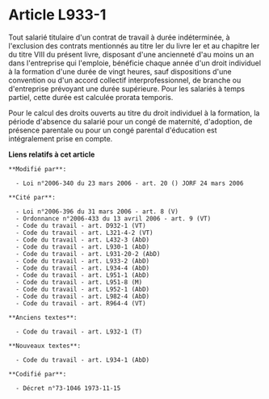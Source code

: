 # Article L933-1

Tout salarié titulaire d'un contrat de travail à durée indéterminée, à l'exclusion des contrats mentionnés au titre Ier du
livre Ier et au chapitre Ier du titre VIII du présent livre, disposant d'une ancienneté d'au moins un an dans l'entreprise
qui l'emploie, bénéficie chaque année d'un droit individuel à la formation d'une durée de vingt heures, sauf dispositions
d'une convention ou d'un accord collectif interprofessionnel, de branche ou d'entreprise prévoyant une durée supérieure. Pour
les salariés à temps partiel, cette durée est calculée prorata temporis.

Pour le calcul des droits ouverts au titre du droit individuel à la formation, la période d'absence du salarié pour un congé
de maternité, d'adoption, de présence parentale ou pour un congé parental d'éducation est intégralement prise en compte.

**Liens relatifs à cet article**

	**Modifié par**:

	  - Loi n°2006-340 du 23 mars 2006 - art. 20 () JORF 24 mars 2006

	**Cité par**:

	  - Loi n°2006-396 du 31 mars 2006 - art. 8 (V)
	  - Ordonnance n°2006-433 du 13 avril 2006 - art. 9 (VT)
	  - Code du travail - art. D932-1 (VT)
	  - Code du travail - art. L321-4-2 (VT)
	  - Code du travail - art. L432-3 (AbD)
	  - Code du travail - art. L930-1 (AbD)
	  - Code du travail - art. L931-20-2 (AbD)
	  - Code du travail - art. L933-2 (AbD)
	  - Code du travail - art. L934-4 (AbD)
	  - Code du travail - art. L951-1 (AbD)
	  - Code du travail - art. L951-8 (M)
	  - Code du travail - art. L952-1 (AbD)
	  - Code du travail - art. L982-4 (AbD)
	  - Code du travail - art. R964-4 (VT)

	**Anciens textes**:

	  - Code du travail - art. L932-1 (T)

	**Nouveaux textes**:

	  - Code du travail - art. L934-1 (AbD)

	**Codifié par**:

	  - Décret n°73-1046 1973-11-15
